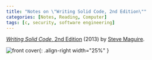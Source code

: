 ```yaml
---
title: "Notes on \"Writing Solid Code, 2nd Edition\""
categories: [Notes, Reading, Computer]
tags: [c, security, software engineering]
---
```


[*Writing Solid Code*, 2nd Edition](https://www.amazon.com/dp/1570740550) (2013) by [Steve Maguire](https://en.wikipedia.org/wiki/Steve_Maguire).

![front cover](https://images-na.ssl-images-amazon.com/images/I/51R-yy4J-aL._SX393_BO1,204,203,200_.jpg){: .align-right width="25%" }
